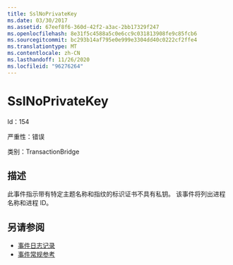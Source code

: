 ```yaml
---
title: SslNoPrivateKey
ms.date: 03/30/2017
ms.assetid: 67eef8f6-360d-42f2-a3ac-2bb17329f247
ms.openlocfilehash: 8e31f5c4588a5c0e6cc9c031813908fe9c85fcb6
ms.sourcegitcommit: bc293b14af795e0e999e3304dd40c0222cf2ffe4
ms.translationtype: MT
ms.contentlocale: zh-CN
ms.lasthandoff: 11/26/2020
ms.locfileid: "96276264"
---
```

# <a name="sslnoprivatekey"></a>SslNoPrivateKey

Id：154  
  
 严重性：错误  
  
 类别：TransactionBridge  
  
## <a name="description"></a>描述  

 此事件指示带有特定主题名称和指纹的标识证书不具有私钥。 该事件将列出进程名称和进程 ID。  
  
## <a name="see-also"></a>另请参阅

- [事件日志记录](index.md)
- [事件常规参考](events-general-reference.md)
